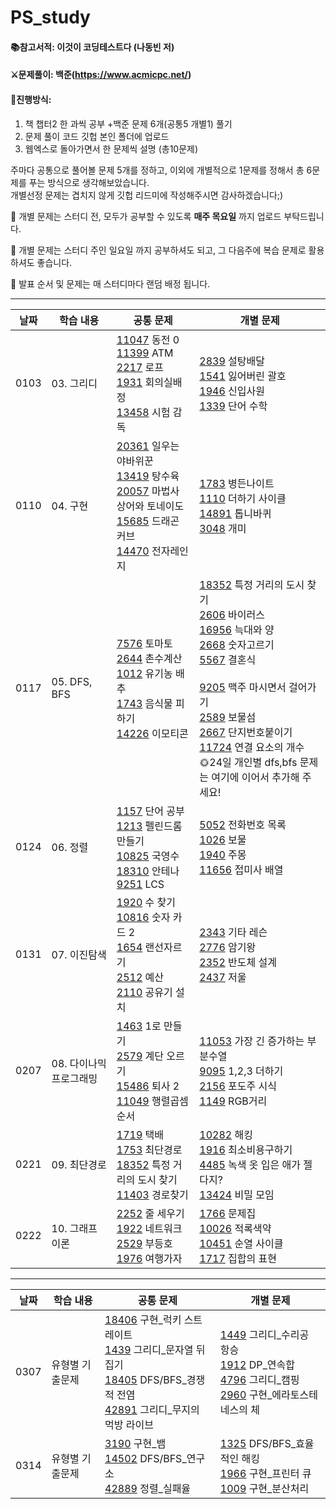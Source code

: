 # PS_study
#### 📚참고서적: 이것이 코딩테스트다 (나동빈 저)

#### ⚔문제풀이: 백준(https://www.acmicpc.net/)

#### 👟진행방식: 
1. 책 챕터2 한 과씩 공부 +백준 문제 6개(공통5 개별1) 풀기 
2. 문제 풀이 코드 깃헙 본인 폴더에 업로드 
3. 웹엑스로 돌아가면서 한 문제씩 설명 (총10문제)

주마다 공통으로 풀어볼 문제 5개를 정하고, 이외에 개별적으로 1문제를 정해서 총 6문제를 푸는 방식으로 생각해보았습니다. <br/>개별선정 문제는 겹치지 않게 깃헙 리드미에 작성해주시면 감사하겠습니다;)

🔔 개별 문제는 스터디 전, 모두가 공부할 수 있도록 <strong>매주 목요일</strong> 까지 업로드 부탁드립니다.

🔔 개별 문제는 스터디 주인 일요일 까지 공부하셔도 되고, 그 다음주에 복습 문제로 활용하셔도 좋습니다. 

🔔 발표 순서 및 문제는 매 스터디마다 랜덤 배정 됩니다. 

***

|날짜|학습 내용|공통 문제|개별 문제|
|--------|-------|---------|-------|
|0103|03. 그리디|[11047][11047]	동전 0<br/>[11399][11399] ATM<br/> [2217][2217]	로프<br/>[1931][1931]	회의실배정<br/>[13458][13458]	시험 감독|[2839][2839] 설탕배달<br/>[1541][1541] 잃어버린 괄호<br/>[1946][1946] 신입사원<br/>[1339][1339] 단어 수학<br/>|
|0110|04. 구현|[20361][20361] 일우는 야바위꾼<br/>[13419][13419] 탕수육<br/>[20057][20057] 마법사 상어와 토네이도<br/>[15685][15685] 드래곤 커브<br/>[14470][14470] 전자레인지| [1783][1783] 병든나이트<br/>[1110][1110] 더하기 사이클<br/>[14891][14891] 톱니바퀴<br/>[3048][3048] 개미 |
|0117|05. DFS, BFS|[7576][7576] 토마토<br/>[2644][2644] 촌수계산<br/> [1012][1012] 유기농 배추<br/> [1743][1743] 음식물 피하기<br/>[14226][14226] 이모티콘|[18352][18352] 특정 거리의 도시 찾기<br/> [2606][2606] 바이러스<br/> [16956][16956] 늑대와 양<br/> [2668][2668] 숫자고르기<br/>[5567][5567] 결혼식<br/><br/>[9205][9205] 맥주 마시면서 걸어가기 <br/> [2589][2589] 보물섬<br /> [2667][2667] 단지번호붙이기<br /> [11724][11724] 연결 요소의 개수</br>🌞24일 개인별 dfs,bfs 문제는 여기에 이어서 추가해 주세요!|
|0124|06. 정렬|[1157][1157] 단어 공부<br/> [1213][1213] 펠린드롬 만들기 <br/> [10825][10825] 국영수 <br/> [18310][18310] 안테나 <br/> [9251][9251] LCS|[5052][5052] 전화번호 목록<br /> [1026][1026] 보물<br/> [1940][1940] 주몽 <br/> [11656][11656] 접미사 배열<br/>|
|0131|07. 이진탐색|[1920][1920] 수 찾기 <br/> [10816][10816] 숫자 카드 2 <br/> [1654][1654] 랜선자르기 <br/> [2512][2512] 예산<br/> [2110][2110] 공유기 설치|[2343][2343] 기타 레슨 <br/> [2776][2776] 암기왕<br/> [2352][2352] 반도체 설계 <br/> [2437][2437] 저울<br/>|
|0207| 08. 다이나믹 프로그래밍| [1463][1463] 1로 만들기 <br/> [2579][2579] 계단 오르기<br/> [15486][15486] 퇴사 2 <br/> [11049][11049] 행렬곱셈순서|[11053][11053] 가장 긴 증가하는 부분수열<br/> [9095][9095] 1,2,3 더하기<br/> [2156][2156] 포도주 시식<br/> [1149][1149] RGB거리|
|0221| 09. 최단경로| [1719][1719] 택배 <br/> [1753][1753] 최단경로 <br/> [18352][18352] 특정 거리의 도시 찾기<br/> [11403][11403] 경로찾기|[10282][10282] 해킹<br/> [1916][1916] 최소비용구하기<br/> [4485][4485] 녹색 옷 입은 애가 젤다지? <br/> [13424][13424] 비밀 모임</br> 
|0222| 10. 그래프 이론| [2252][2252]  줄 세우기 <br/> [1922][1922] 네트워크  <br/> [2529][2529] 부등호 <br/> [1976][1976] 여행가자|[1766][1766] 문제집 <br/> [10026][10026] 적록색약 </br> [10451][10451] 순열 사이클 <br/> [1717][1717] 집합의 표현|

***

|날짜|학습 내용|공통 문제|개별 문제|
|--------|-------|---------|-------|
|0307| 유형별 기출문제| [18406][18406] 구현_럭키 스트레이트 <br/> [1439][1439] 그리디_문자열 뒤집기 <br/> [18405][18405] DFS/BFS_경쟁적 전염 <br/> [42891][42891] 그리디_무지의 먹방 라이브|[1449][1449] 그리디_수리공 항승 <br/> [1912][1912] DP_연속합<br/>[4796][4796] 그리디_캠핑 <br/> [2960][2960] 구현_에라토스테네스의 체|
|0314| 유형별 기출문제| [3190][3190] 구현_뱀<br/>[14502][14502] DFS/BFS_연구소 <br/> [42889][42889] 정렬_실패율| [1325][1325] DFS/BFS_효율적인 해킹<br/>[1966][1966] 구현_프린터 큐<br/> [1009][1009] 구현_분산처리|

[11047]:https://www.acmicpc.net/problem/11047
[11399]:https://www.acmicpc.net/problem/11399
[2217]:https://www.acmicpc.net/problem/2217
[1931]:https://www.acmicpc.net/problem/1931
[13458]:https://www.acmicpc.net/problem/13458
[2839]:https://www.acmicpc.net/problem/2839
[1541]:https://www.acmicpc.net/problem/1541
[1946]: https://www.acmicpc.net/problem/1946  
[1339]: https://www.acmicpc.net/problem/1339
[20361]: https://www.acmicpc.net/problem/20361
[13419]: https://www.acmicpc.net/problem/13419
[20057]: https://www.acmicpc.net/problem/20057
[15685]: https://www.acmicpc.net/problem/15685
[14470]: https://www.acmicpc.net/problem/14470
[1783]: https://www.acmicpc.net/problem/1783
[1110]: https://www.acmicpc.net/problem/1110
[14891]: https://www.acmicpc.net/problem/14891
[3048]: https://www.acmicpc.net/problem/3048
[7576]: https://www.acmicpc.net/problem/7576
[2644]: https://www.acmicpc.net/problem/2644
[1012]: https://www.acmicpc.net/problem/1012
[1743]: https://www.acmicpc.net/problem/1743
[14226]: https://www.acmicpc.net/problem/14226
[18352]: https://www.acmicpc.net/problem/18352
[2606]: https://www.acmicpc.net/problem/2606
[16956]: https://www.acmicpc.net/problem/16956
[2668]: https://www.acmicpc.net/problem/2668
[5567]: https://www.acmicpc.net/problem/5567
[1157]: https://www.acmicpc.net/problem/1157 
[1213]: https://www.acmicpc.net/problem/1213
[10825]: https://www.acmicpc.net/problem/10825
[18310]: https://www.acmicpc.net/problem/18310
[9251]: https://www.acmicpc.net/problem/9251
[9205]: https://www.acmicpc.net/problem/9205
[2589]: https://www.acmicpc.net/problem/2589
[2667]: https://www.acmicpc.net/problem/2667
[11724]: https://www.acmicpc.net/problem/11724
[1920]: https://www.acmicpc.net/problem/1920
[10816]: https://www.acmicpc.net/problem/10816
[1654]: https://www.acmicpc.net/problem/1654
[2512]: https://www.acmicpc.net/problem/2512
[2110]: https://www.acmicpc.net/problem/2110
[5052]: https://www.acmicpc.net/problem/5052
[1026]: https://www.acmicpc.net/problem/1026
[1940]: https://www.acmicpc.net/problem/1940
[2343]: https://www.acmicpc.net/problem/2343
[2776]: https://www.acmicpc.net/problem/2776
[2352]: https://www.acmicpc.net/problem/2352
[11656]: https://www.acmicpc.net/problem/11656
[1463]: https://www.acmicpc.net/problem/1463
[2579]: https://www.acmicpc.net/problem/2579
[15486]: https://www.acmicpc.net/problem/15486
[11049]: https://www.acmicpc.net/problem/11049
[11053]: https://www.acmicpc.net/problem/11053
[2437]: https://www.acmicpc.net/problem/2437
[9095]: https://www.acmicpc.net/problem/9095
[2156]: https://www.acmicpc.net/problem/2156
[1149]: https://www.acmicpc.net/problem/1149
[1719]: https://www.acmicpc.net/problem/1719
[1753]: https://www.acmicpc.net/problem/1753
[18352]: https://www.acmicpc.net/problem/18352
[11403]: https://www.acmicpc.net/problem/11403
[10282]: https://www.acmicpc.net/problem/10282
[1916]: https://www.acmicpc.net/problem/1916
[4485]: https://www.acmicpc.net/problem/4485
[13424]: https://www.acmicpc.net/problem/13424
[2252]: https://www.acmicpc.net/problem/2252
[1922]: https://www.acmicpc.net/problem/1922
[2529]: https://www.acmicpc.net/problem/2529
[1976]: https://www.acmicpc.net/problem/1976
[1766]: https://www.acmicpc.net/problem/1766 
[10026]: https://www.acmicpc.net/problem/10026
[10451]: https://www.acmicpc.net/problem/10451
[1717]: https://www.acmicpc.net/problem/1717
[18406]: https://www.acmicpc.net/problem/18406
[1449]: https://www.acmicpc.net/problem/1449
[1439]: https://www.acmicpc.net/problem/1439
[18405]:https://www.acmicpc.net/problem/18405
[1912]:https://www.acmicpc.net/problem/1912  
[42891]:https://programmers.co.kr/learn/courses/30/lessons/42891?language=python3핑
[4796]:https://www.acmicpc.net/problem/4796
[2960]: https://www.acmicpc.net/problem/2960
[3190]: https://www.acmicpc.net/problem/3190
[1325]: https://www.acmicpc.net/problem/1325
[14502]:https://www.acmicpc.net/problem/14502
[1966]:https://www.acmicpc.net/problem/1966
[42889]:https://programmers.co.kr/learn/courses/30/lessons/42889
[1009]: https://www.acmicpc.net/problem/1009
